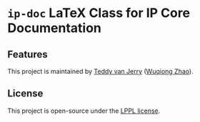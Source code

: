 # `ip-doc` LaTeX Class for IP Core Documentation

## Features

This project is maintained by [Teddy van Jerry](https://github.com/Teddy-van-Jerry) ([Wuqiong Zhao](https://wqzhao.org)).

## License
This project is open-source under the [LPPL license](LICENSE).
